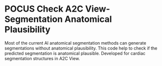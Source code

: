 # POCUS Check A2C View-Segmentation Anatomical Plausibility
 Most of the current AI anatomical segmentation methods can generate segmentations without anatomical plausibility. This code help to check if the predicted segmentation is anatomical plausible. Developed for cardiac segmentation structures in A2C View.
